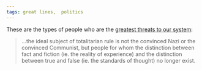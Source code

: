 ```yaml
---
tags: great lines,  politics
---
```



These are the types of people who are the [greatest threats to our system](https://isi.org/intercollegiate-review/making-people-superfluous-hannah-arendt-on-ideology-and-totalitarianism/):

> ...the ideal subject of totalitarian rule is not the convinced Nazi or the convinced Communist, but people for whom the distinction between fact and fiction (ie. the reality of experience) and the distinction between true and false (ie. the standards of thought) no longer exist.